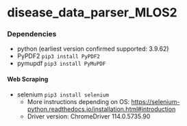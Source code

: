 # disease_data_parser_MLOS2


### Dependencies
- python (earliest version confirmed supported: 3.9.62)
- PyPDF2 `pip3 install PyPDF2`
- pymupdf `pip3 install PyMuPDF`

#### Web Scraping
- selenium `pip3 install selenium`
    - More instructions depending on OS: https://selenium-python.readthedocs.io/installation.html#introduction
    - Driver version: ChromeDriver 114.0.5735.90
